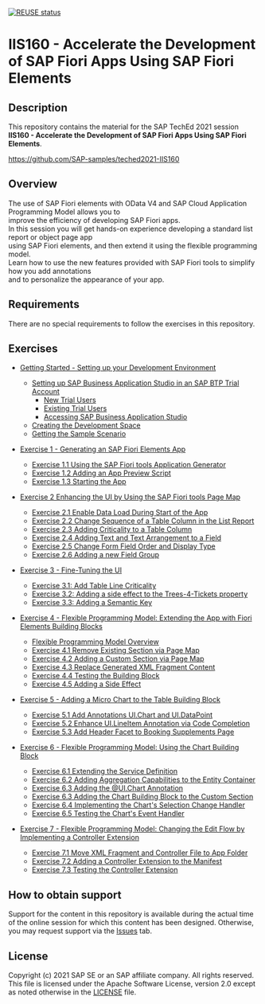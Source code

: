 [![REUSE status](https://api.reuse.software/badge/github.com/SAP-samples/teched2021-IIS160)](https://api.reuse.software/info/github.com/SAP-samples/teched2021-IIS160)

# IIS160 - Accelerate the Development of SAP Fiori Apps Using SAP Fiori Elements

## Description

This repository contains the material for the SAP TechEd 2021 session\
**IIS160 - Accelerate the Development of SAP Fiori Apps Using SAP Fiori Elements**.

https://github.com/SAP-samples/teched2021-IIS160

## Overview

The use of SAP Fiori elements with OData V4 and SAP Cloud Application Programming Model allows you to\
improve the efficiency of developing SAP Fiori apps.\
In this session you will get hands-on experience developing a standard list report or object page app\
using SAP Fiori elements, and then extend it using the flexible programming model.\
Learn how to use the new features provided with SAP Fiori tools to simplify how you add annotations\
and to personalize the appearance of your app.

## Requirements

There are no special requirements to follow the exercises in this repository.

## Exercises

- [Getting Started - Setting up your Development Environment](exercises/ex0#getting-started---setting-up-your-development-environment)
  - [Setting up SAP Business Application Studio in an SAP BTP Trial Account](exercises/ex0#setting-up-business-application-studio-in-an-sap-business-transformation-platform-trial-account)
    - [New Trial Users](exercises/ex0#new-trial-users)
    - [Existing Trial Users](exercises/ex0#existing-trial-users)
    - [Accessing SAP Business Application Studio](exercises/ex0#accessing-sap-business-application-studio)
  - [Creating the Development Space](exercises/ex0#creating-the-development-space)
  - [Getting the Sample Scenario](exercises/ex0#getting-the-sample-scenario)
  
- [Exercise 1 - Generating an SAP Fiori Elements App](/exercises/ex1#exercise-1---generating-an-sap-fiori-elements-app)
  - [Exercise 1.1 Using the SAP Fiori tools Application Generator](/exercises/ex1#exercise-11-using-the-sap-fiori-tools-application-generator)
  - [Exercise 1.2 Adding an App Preview Script](/exercises/ex1#exercise-12-adding-an-app-preview-script)
  - [Exercise 1.3 Starting the App](/exercises/ex1#exercise-13-starting-the-app)

- [Exercise 2 Enhancing the UI by Using the SAP Fiori tools Page Map](exercises/ex2#exercise-2-enhancing-the-ui-by-using-the-sap-fiori-tools-page-map)
  - [Exercise 2.1 Enable Data Load During Start of the App](exercises/ex2#exercise-21-enable-data-load-during-start-of-the-app)
  - [Exercise 2.2 Change Sequence of a Table Column in the List Report](exercises/ex2#exercise-22-change-sequence-of-a-table-column-in-the-list-report)
  - [Exercise 2.3 Adding Criticality to a Table Column](exercises/ex2#exercise-23-adding-criticality-to-a-table-column)
  - [Exercise 2.4 Adding Text and Text Arrangement to a Field](exercises/ex2#exercise-24-adding-text-and-text-arrangement-to-a-field)
  - [Exercise 2.5 Change Form Field Order and Display Type](exercises/ex2#exercise-25-change-form-field-order-and-display-type)
  - [Exercise 2.6 Adding a new Field Group](exercises/ex2#exercise-26-adding-a-new-field-group)

- [Exercise 3 - Fine-Tuning the UI](exercises/ex3#exercise-3---fine-tuning-the-ui)
  - [Exercise 3.1: Add Table Line Criticality](exercises/ex3#exercise-31-add-table-line-criticality)
  - [Exercise 3.2: Adding a side effect to the Trees-4-Tickets property](exercises/ex3#exercise-32-adding-a-side-effect-to-the-trees-4-tickets-property)
  - [Exercise 3.3: Adding a Semantic Key](exercises/ex3#exercise-33-adding-a-semantic-key)

- [Exercise 4 - Flexible Programming Model: Extending the App with Fiori Elements Building Blocks](exercises/ex4#exercise-4---flexible-programming-model-extending-the-app-with-fiori-elements-building-blocks)
  - [Flexible Programming Model Overview](exercises/ex4#flexible-programming-model-overview)
  - [Exercise 4.1 Remove Existing Section via Page Map](exercises/ex4#exercise-41-remove-existing-section-via-page-map)
  - [Exercise 4.2 Adding a Custom Section via Page Map](exercises/ex4#exercise-42-adding-a-custom-section-via-page-map)
  - [Exercise 4.3 Replace Generated XML Fragment Content](exercises/ex4#exercise-43-replace-generated-xml-fragment-content)
  - [Exercise 4.4 Testing the Building Block](exercises/ex4#exercise-44-testing-the-building-block)
  - [Exercise 4.5 Adding a Side Effect](exercises/ex4#exercise-45-adding-a-side-effect)

- [Exercise 5 - Adding a Micro Chart to the Table Building Block](exercises/ex5#exercise-5---adding-a-micro-chart-to-the-table-building-block)
  - [Exercise 5.1 Add Annotations UI.Chart and UI.DataPoint](exercises/ex5#exercise-51-add-annotations-uichart-and-uidatapoint)
  - [Exercise 5.2 Enhance UI.LineItem Annotation via Code Completion](exercises/ex5#exercise-52-enhance-uilineitem-annotation-via-code-completion)
  - [Exercise 5.3 Add Header Facet to Booking Supplements Page](exercises/ex5#exercise-53-add-header-facet-to-booking-supplements-page)

- [Exercise 6 - Flexible Programming Model: Using the Chart Building Block](exercises/ex6#exercise-6---flexible-programming-model-using-the-chart-building-block)
  - [Exercise 6.1 Extending the Service Definition](exercises/ex6#exercise-61-extending-the-service-definition)
  - [Exercise 6.2 Adding Aggregation Capabilities to the Entity Container](exercises/ex6#exercise-62-adding-aggregation-capabilities-to-the-entity-container)
  - [Exercise 6.3 Adding the @UI.Chart Annotation](exercises/ex6#exercise-63-adding-the-uichart-annotation)
  - [Exercise 6.3 Adding the Chart Building Block to the Custom Section](exercises/ex6#exercise-63-adding-the-chart-building-block-to-the-custom-section)
  - [Exercise 6.4 Implementing the Chart's Selection Change Handler](exercises/ex6#exercise-64-implementing-the-charts-selection-change-handler)
  - [Exercise 6.5 Testing the Chart's Event Handler](exercises/ex6#exercise-65-testing-the-charts-event-handler)

- [Exercise 7 - Flexible Programming Model: Changing the Edit Flow by Implementing a Controller Extension](exercises/ex7#exercise-7---flexible-programming-model-changing-the-edit-flow-by-implementing-a-controller-extension)
  - [Exercise 7.1 Move XML Fragment and Controller File to App Folder](exercises/ex7#exercise-71-move-xml-fragment-and-controller-file-to-app-folder)
  - [Exercise 7.2 Adding a Controller Extension to the Manifest](exercises/ex7#exercise-72-adding-a-controller-extension-to-the-manifest)
  - [Exercise 7.3 Testing the Controller Extension](exercises/ex7#exercise-73-testing-the-controller-extension)

## How to obtain support

Support for the content in this repository is available during the actual time of the online session for which this content has been designed. Otherwise, you may request support via the [Issues](../../issues) tab.

## License

Copyright (c) 2021 SAP SE or an SAP affiliate company. All rights reserved. This file is licensed under the Apache Software License, version 2.0 except as noted otherwise in the [LICENSE](LICENSES/Apache-2.0.txt) file.
